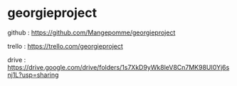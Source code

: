 # georgieproject

github : https://github.com/Mangepomme/georgieproject

trello : https://trello.com/georgieproject

drive : https://drive.google.com/drive/folders/1s7XkD9yWk8leV8Cn7MK98UI0Yj6snj1L?usp=sharing
